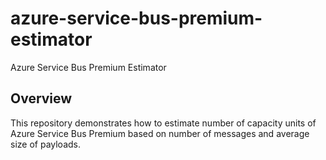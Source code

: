# azure-service-bus-premium-estimator
Azure Service Bus Premium Estimator

## Overview
This repository demonstrates how to estimate number of capacity units of Azure Service Bus Premium based on number of messages and average size of payloads.
